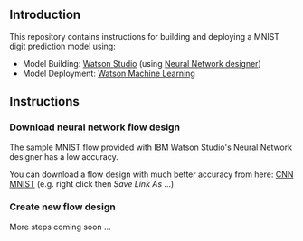 ## Introduction

This repository contains instructions for building and deploying a MNIST digit prediction model using:

 - Model Building: [Watson Studio](https://www.ibm.com/cloud/watson-studio) (using [Neural Network designer](https://datascience.ibm.com/docs/content/analyze-data/ml-canvas-nnd-intro.html?context=analytics))
 - Model Deployment: [Watson Machine Learning](https://www.ibm.com/cloud/machine-learning)

## Instructions

### Download neural network flow design

The sample MNIST flow provided with IBM Watson Studio's Neural Network designer has a low accuracy. 

You can download a flow design with much better accuracy from here: [CNN MNIST](https://raw.githubusercontent.com/deep-learning-demo/model-and-webservice/master/CNN_MNIST.nnd) (e.g. right click then *Save Link As* ...)

### Create new flow design

More steps coming soon ...
